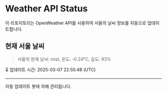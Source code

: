 
# Weather API Status

이 리포지토리는 OpenWeather API를 사용하여 서울의 날씨 정보를 자동으로 업데이트합니다.

## 현재 서울 날씨
> 서울의 현재 날씨: mist, 온도: -0.24°C, 습도: 93%

⏳ 업데이트 시간: 2025-03-07 22:55:48 (UTC)

---
자동 업데이트 봇에 의해 관리됩니다.
